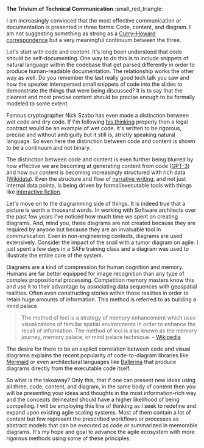 **The Trivium of Technical Communication** :small\_red\_triangle:

I am increasingly convinced that the most effective communication or documentation is presented in three forms: Code, content, and diagram. I am not suggesting something as strong as a [Curry–Howard correspondence](https://en.wikipedia.org/wiki/Curry%E2%80%93Howard_correspondence) but a very meaningful continuum between the three. 

Let's start with code and content. It's long been understood that code should be self-documenting. One way to do this is to include snippets of natural language within the codebase that get parsed differently in order to produce human-readable documentation. The relationship works the other way as well. Do you remember the last really good tech talk you saw and how the speaker interspersed small snippets of code into the slides to demonstrate the things that were being discussed? It is to say that the clearest and most precise content should be precise enough to be formally modeled to some extent.

Famous cryptographer Nick Szabo has even made a distinction between wet code and dry code. If I'm following [his thinking](http://unenumerated.blogspot.com/2006/11/wet-code-and-dry.html) properly then a legal contract would be an example of wet code. It's written to be rigorous, precise and without ambiguity but it still is, strictly speaking natural language. So even here the distinction between code and content is shown to be a continuum and not binary. 

The distinction between code and content is even further being blurred by how effective we are becoming at generating content from code ([GPT-3](https://beta.openai.com/)) and how our content is becoming increasingly structured with rich data ([Wikidata](https://www.wikidata.org/wiki/Wikidata:Main_Page)). Even the structure and flow of [narrative writing](https://www.inklestudios.com/ink/), and not just internal data points, is being driven by formal/executable tools with things like [interactive fiction](https://en.wikipedia.org/wiki/AI_Dungeon). 

Let's move on to the diagramming side of things. It is indeed true that a picture is worth a thousand words. In working with Software architects over the past few years I've noticed how much time we spent on creating diagrams. And, mind you, these diagrams are not created because they are required by anyone but because they are an invaluable tool in communication. Even in non-engineering contexts, diagrams are used extensively. Consider the impact of the snail with a tumor diagram on agile. I just spent a few days in a SAFe training class and a diagram was used to illustrate the entire core of the system. 

Diagrams are a kind of compression for human cognition and memory. Humans are far better equipped for image recognition than any type of complex propositional processing. Competition memory masters know this and use it to their advantage by associating data sequences with geospatial realities. Often even constructing stories within those realities in order to retain huge amounts of information. This method is referred to as building a mind palace

> The method of loci is a strategy of memory enhancement which uses visualizations of familiar spatial environments in order to enhance the recall of information. The method of loci is also known as the memory journey, memory palace, or mind palace technique. - [Wikipedia](https://en.wikipedia.org/wiki/Method_of_loci)

The desire for there to be an explicit correlation between code and visual diagrams explains the recent popularity of code-to-diagram libraries like [Mermaid](https://mermaid-js.github.io/mermaid/#/) or even architectural languages like [Ballerina](https://ballerina.io/) that produce diagrams directly from the executable code itself. 

So what is the takeaway? Only this, that if one can present new ideas using all three, code, content, and diagram, in the same body of content then you will be presenting your ideas and thoughts in the most information-rich way and the concepts delineated should have a higher likelihood of being compelling. I will be employing this line of thinking as I seek to redefine and expand upon existing agile scaling systems. Most of them contain a lot of content but few represent the prescribed workflows or processes as abstract models that can be executed as code or summarized in memorable diagrams. It's my hope and goal to advance the agile ecosystem with more rigorous methods using some of these principles.
